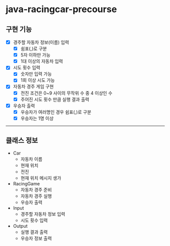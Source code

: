 # java-racingcar-precourse

## 구현 기능
- [x] 경주할 자동차 정보(이름) 입력
  - [x] 쉼표(,)로 구분
  - [x] 5자 이하만 가능
  - [x] 1대 이상의 자동차 입력
- [x] 시도 횟수 입력
  - [x] 숫자만 입력 가능
  - [x] 1회 이상 시도 가능
- [x] 자동차 경주 게임 구현
  - [x] 전진 조건은 0~9 사이의 무작위 수 중 4 이상인 수
  - [x] 주어진 시도 횟수 만큼 실행 결과 출력
- [x] 우승자 출력
  - [x] 우승자가 여러명인 경우 쉼표(,)로 구분
  - [x] 우승자는 1명 이상

---

## 클래스 정보
- Car
  - 자동차 이름
  - 현재 위치
  - 전진
  - 현재 위치 메시지 생가
- RacingGame
  - 자동차 경주 준비
  - 자동차 경주 실행
  - 우승자 출력
- Input
  - 경주할 자동차 정보 입력
  - 시도 횟수 입력
- Output
  - 실행 결과 출력
  - 우승자 정보 출력
